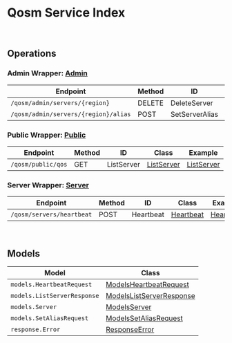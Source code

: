 # Qosm Service Index

&nbsp;  

## Operations

### Admin Wrapper:  [Admin](../AccelByte.Sdk/Api/Qosm/Wrapper/Admin.cs)
| Endpoint | Method | ID | Class | Example |
|---|---|---|---|---|
| `/qosm/admin/servers/{region}` | DELETE | DeleteServer | [DeleteServer](../AccelByte.Sdk/Api/Qosm/Operation/Admin/DeleteServer.cs) | [DeleteServer](../samples/AccelByte.Sdk.Sample.Cli/ApiCommand/Qosm/Admin/DeleteServer.cs) |
| `/qosm/admin/servers/{region}/alias` | POST | SetServerAlias | [SetServerAlias](../AccelByte.Sdk/Api/Qosm/Operation/Admin/SetServerAlias.cs) | [SetServerAlias](../samples/AccelByte.Sdk.Sample.Cli/ApiCommand/Qosm/Admin/SetServerAlias.cs) |

### Public Wrapper:  [Public](../AccelByte.Sdk/Api/Qosm/Wrapper/Public.cs)
| Endpoint | Method | ID | Class | Example |
|---|---|---|---|---|
| `/qosm/public/qos` | GET | ListServer | [ListServer](../AccelByte.Sdk/Api/Qosm/Operation/Public/ListServer.cs) | [ListServer](../samples/AccelByte.Sdk.Sample.Cli/ApiCommand/Qosm/Public/ListServer.cs) |

### Server Wrapper:  [Server](../AccelByte.Sdk/Api/Qosm/Wrapper/Server.cs)
| Endpoint | Method | ID | Class | Example |
|---|---|---|---|---|
| `/qosm/servers/heartbeat` | POST | Heartbeat | [Heartbeat](../AccelByte.Sdk/Api/Qosm/Operation/Server/Heartbeat.cs) | [Heartbeat](../samples/AccelByte.Sdk.Sample.Cli/ApiCommand/Qosm/Server/Heartbeat.cs) |


&nbsp;  

## Models

| Model | Class |
|---|---|
| `models.HeartbeatRequest` | [ModelsHeartbeatRequest](../AccelByte.Sdk/Api/Qosm/Model/ModelsHeartbeatRequest.cs) |
| `models.ListServerResponse` | [ModelsListServerResponse](../AccelByte.Sdk/Api/Qosm/Model/ModelsListServerResponse.cs) |
| `models.Server` | [ModelsServer](../AccelByte.Sdk/Api/Qosm/Model/ModelsServer.cs) |
| `models.SetAliasRequest` | [ModelsSetAliasRequest](../AccelByte.Sdk/Api/Qosm/Model/ModelsSetAliasRequest.cs) |
| `response.Error` | [ResponseError](../AccelByte.Sdk/Api/Qosm/Model/ResponseError.cs) |
